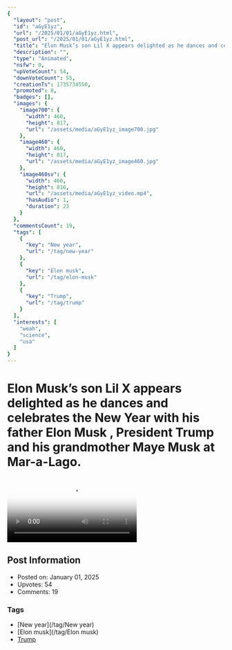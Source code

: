 ```yaml
---
{
  "layout": "post",
  "id": "aGyE1yz",
  "url": "/2025/01/01/aGyE1yz.html",
  "post_url": "/2025/01/01/aGyE1yz.html",
  "title": "Elon Musk’s son Lil X appears delighted as he dances and celebrates the New Year with his father Elon Musk , President Trump and his grandmother Maye Musk at Mar-a-Lago.",
  "description": "",
  "type": "Animated",
  "nsfw": 0,
  "upVoteCount": 54,
  "downVoteCount": 55,
  "creationTs": 1735734550,
  "promoted": 0,
  "badges": [],
  "images": {
    "image700": {
      "width": 460,
      "height": 817,
      "url": "/assets/media/aGyE1yz_image700.jpg"
    },
    "image460": {
      "width": 460,
      "height": 817,
      "url": "/assets/media/aGyE1yz_image460.jpg"
    },
    "image460sv": {
      "width": 460,
      "height": 816,
      "url": "/assets/media/aGyE1yz_video.mp4",
      "hasAudio": 1,
      "duration": 23
    }
  },
  "commentsCount": 19,
  "tags": [
    {
      "key": "New year",
      "url": "/tag/new-year"
    },
    {
      "key": "Elon musk",
      "url": "/tag/elon-musk"
    },
    {
      "key": "Trump",
      "url": "/tag/trump"
    }
  ],
  "interests": [
    "woah",
    "science",
    "usa"
  ]
}
---
```


# Elon Musk’s son Lil X appears delighted as he dances and celebrates the New Year with his father Elon Musk , President Trump and his grandmother Maye Musk at Mar-a-Lago.

<video controls playsinline loop poster="/assets/media/aGyE1yz_image460.jpg">
  <source src="/assets/media/aGyE1yz_video.mp4" type="video/mp4">
  Your browser does not support the video tag.
</video>

## Post Information

- Posted on: January 01, 2025
- Upvotes: 54
- Comments: 19

### Tags

- [New year](/tag/New year)
- [Elon musk](/tag/Elon musk)
- [Trump](/tag/Trump)
